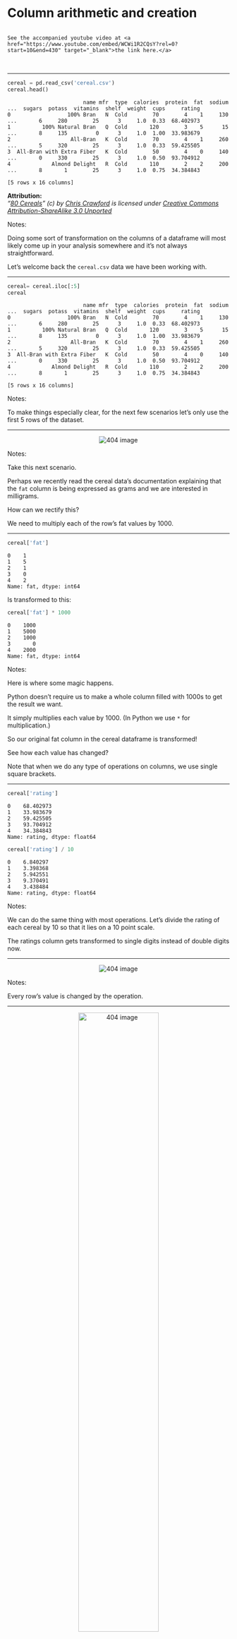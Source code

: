 # Column arithmetic and creation

```{seealso}

See the accompanied youtube video at <a href="https://www.youtube.com/embed/WCWi1R2CQsY?rel=0?start=10&end=430" target="_blank">the link here.</a>

```

<br>

---

``` python
cereal = pd.read_csv('cereal.csv')
cereal.head()
```

```out
                        name mfr  type  calories  protein  fat  sodium  ...  sugars  potass  vitamins  shelf  weight  cups     rating
0                  100% Bran   N  Cold        70        4    1     130  ...       6     280        25      3     1.0  0.33  68.402973
1          100% Natural Bran   Q  Cold       120        3    5      15  ...       8     135         0      3     1.0  1.00  33.983679
2                   All-Bran   K  Cold        70        4    1     260  ...       5     320        25      3     1.0  0.33  59.425505
3  All-Bran with Extra Fiber   K  Cold        50        4    0     140  ...       0     330        25      3     1.0  0.50  93.704912
4             Almond Delight   R  Cold       110        2    2     200  ...       8       1        25      3     1.0  0.75  34.384843

[5 rows x 16 columns]
```

**Attribution:**  
*“[80 Cereals](https://www.kaggle.com/crawford/80-cereals/)” (c) by
[Chris Crawford](https://www.linkedin.com/in/crawforc3/) is licensed
under [Creative Commons Attribution-ShareAlike 3.0
Unported](http://creativecommons.org/licenses/by-sa/3.0/)*

Notes:

Doing some sort of transformation on the columns of a dataframe will
most likely come up in your analysis somewhere and it’s not always
straightforward.

Let’s welcome back the `cereal.csv` data we have been working with.

---

``` python
cereal= cereal.iloc[:5]
cereal
```

```out
                        name mfr  type  calories  protein  fat  sodium  ...  sugars  potass  vitamins  shelf  weight  cups     rating
0                  100% Bran   N  Cold        70        4    1     130  ...       6     280        25      3     1.0  0.33  68.402973
1          100% Natural Bran   Q  Cold       120        3    5      15  ...       8     135         0      3     1.0  1.00  33.983679
2                   All-Bran   K  Cold        70        4    1     260  ...       5     320        25      3     1.0  0.33  59.425505
3  All-Bran with Extra Fiber   K  Cold        50        4    0     140  ...       0     330        25      3     1.0  0.50  93.704912
4             Almond Delight   R  Cold       110        2    2     200  ...       8       1        25      3     1.0  0.75  34.384843

[5 rows x 16 columns]
```

Notes:

To make things especially clear, for the next few scenarios let’s only
use the first 5 rows of the dataset.

---

<center>

<img src='/module2/times1000.png'  alt="404 image" />

</center>

Notes:

Take this next scenario.

Perhaps we recently read the cereal data’s documentation explaining that
the `fat` column is being expressed as grams and we are interested in
milligrams.

How can we rectify this?

We need to multiply each of the row’s fat values by 1000.

---

``` python
cereal['fat']
```

```out
0    1
1    5
2    1
3    0
4    2
Name: fat, dtype: int64
```

Is transformed to this:

``` python
cereal['fat'] * 1000
```

```out
0    1000
1    5000
2    1000
3       0
4    2000
Name: fat, dtype: int64
```

Notes:

Here is where some magic happens.

Python doesn’t require us to make a whole column filled with 1000s to
get the result we want.

It simply multiplies each value by 1000. (In Python we use `*` for
multiplication.)

So our original fat column in the cereal dataframe is transformed\!

See how each value has changed?

Note that when we do any type of operations on columns, we use single
square brackets.

---

``` python
cereal['rating'] 
```

```out
0    68.402973
1    33.983679
2    59.425505
3    93.704912
4    34.384843
Name: rating, dtype: float64
```

``` python
cereal['rating'] / 10
```

```out
0    6.840297
1    3.398368
2    5.942551
3    9.370491
4    3.438484
Name: rating, dtype: float64
```

Notes:

We can do the same thing with most operations. Let’s divide the rating
of each cereal by 10 so that it lies on a 10 point scale.

The ratings column gets transformed to single digits instead of double
digits now.

---

<center>

<img src='/module2/divide10.png'  alt="404 image" />

</center>

Notes:

Every row’s value is changed by the operation.

---

<center>

<img src='/module2/sugarcups.png'  width="60%" alt="404 image" />

</center>

``` python
cereal['sugars'] / cereal['cups']
```

```out
0    18.181818
1     8.000000
2    15.151515
3     0.000000
4    10.666667
dtype: float64
```

Notes:

We are not limited to simply taking a column and transforming it by a
single number, say by multiplying or dividing.

We can do operations involving multiple columns as well. Perhaps we
wanted to know the amount of sugar (`sugar`) per cup of cereal (`cups`).

The expected result would look something like this diagram.

Remember that with any column operation we use only single square
brackets on our columns.

To get our desired output of sugar content per cup our code looks like
this.

Each sugar row value is divided by its corresponding cups value.

---

``` python
cereal[['sugars']] / cereal[['cups']]
```

```out
   cups  sugars
0   NaN     NaN
1   NaN     NaN
2   NaN     NaN
3   NaN     NaN
4   NaN     NaN
```

Notes:

Just to stress the point of why we use single square brackets for our
operations, here is what happens when we use double square brackets.

This doesn’t appear very useful.

---

``` python
cereal = pd.read_csv('cereal.csv', usecols=['name', 'mfr','type', 'fat', 'sugars', 'weight', 'cups','rating'])
cereal
```

```out
                         name mfr  type  fat  sugars  weight  cups     rating
0                   100% Bran   N  Cold    1       6     1.0  0.33  68.402973
1           100% Natural Bran   Q  Cold    5       8     1.0  1.00  33.983679
2                    All-Bran   K  Cold    1       5     1.0  0.33  59.425505
3   All-Bran with Extra Fiber   K  Cold    0       0     1.0  0.50  93.704912
..                        ...  ..   ...  ...     ...     ...   ...        ...
73                       Trix   G  Cold    1      12     1.0  1.00  27.753301
74                 Wheat Chex   R  Cold    1       3     1.0  0.67  49.787445
75                   Wheaties   G  Cold    1       3     1.0  1.00  51.592193
76        Wheaties Honey Gold   G  Cold    1       8     1.0  0.75  36.187559

[77 rows x 8 columns]
```

Notes:

Up until now, all of these operations have been done without being added
to our cereal dataframe.

Let’s explore how we can add new columns to a less detailed version of
our cereal dataframe.

We’ll be working with a smaller dataframe containing only a few columns
columns so that it’s easier to follow the examples.

---

## Column Creation

``` python
oz_to_g = 28.3495
cereal['weight'] * oz_to_g
```

```out
0     28.3495
1     28.3495
2     28.3495
3     28.3495
       ...   
73    28.3495
74    28.3495
75    28.3495
76    28.3495
Name: weight, Length: 77, dtype: float64
```

``` python
cereal = cereal.assign(weight_g=cereal['weight'] * oz_to_g)
cereal.head()
```

```out
                        name mfr  type  fat  sugars  weight  cups     rating  weight_g
0                  100% Bran   N  Cold    1       6     1.0  0.33  68.402973   28.3495
1          100% Natural Bran   Q  Cold    5       8     1.0  1.00  33.983679   28.3495
2                   All-Bran   K  Cold    1       5     1.0  0.33  59.425505   28.3495
3  All-Bran with Extra Fiber   K  Cold    0       0     1.0  0.50  93.704912   28.3495
4             Almond Delight   R  Cold    2       8     1.0  0.75  34.384843   28.3495
```

Notes:

In the next scenario, we have decided that our `weight` column should
show the weight of each cereal in grams instead of ounces.

We are going to save the conversion factor of grams to ounces in an
object named `oz_to_g`.

Let’s start with just the operation for this.

Next, we combine our operation with the implementation of adding it as a
new column to the dataframe. The verb `.assign()` allows us to specify a
column name to our result using an equal sign `=`.

We are going to name our new column `weight_g` (for grams).

Just like we did earlier in the module, we need to save the dataframe to
an object when making changes involving columns. This will permanently
save the column `weight_g` to the dataframe `cereal`.

---

``` python
cereal['sugars'] / cereal['cups']
```

```out
0     18.181818
1      8.000000
2     15.151515
3      0.000000
        ...    
73    12.000000
74     4.477612
75     3.000000
76    10.666667
Length: 77, dtype: float64
```

``` python
cereal = cereal.assign(sugar_per_cup=cereal['sugars'] / cereal['cups'])
cereal.head()
```

```out
                        name mfr  type  fat  sugars  weight  cups     rating  weight_g  sugar_per_cup
0                  100% Bran   N  Cold    1       6     1.0  0.33  68.402973   28.3495      18.181818
1          100% Natural Bran   Q  Cold    5       8     1.0  1.00  33.983679   28.3495       8.000000
2                   All-Bran   K  Cold    1       5     1.0  0.33  59.425505   28.3495      15.151515
3  All-Bran with Extra Fiber   K  Cold    0       0     1.0  0.50  93.704912   28.3495       0.000000
4             Almond Delight   R  Cold    2       8     1.0  0.75  34.384843   28.3495      10.666667
```

Notes:

Let’s try another example.

This time we want to save our sugar content per cereal cup as a column
in our existing dataframe.

At the top you can see the operation by itself, just for teaching
purposes. Then, below, we combine our calculation with `assign()`,
naming the column `sugar_per_cup`.

## Let’s apply what we learned!

1\. What is Pandas?      
a) A useful tool for data manipulation in Python    
b) A programming language    
c) A datatype    
 

2\. Which of the following statements is true?     
a) Attribute and methods can be thought of as nouns and functions as verbs           
b) Attribute can be thought of as nouns and functions and methods as verbs              
c)Functions and methods can be thought of as nouns and attributes as verbs           


```{admonition} Solutions!
:class: dropdown

1. a) A useful tool for data manipulation in Python    
2. b) Attribute can be thought of as nouns and functions and methods as verbs           

